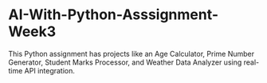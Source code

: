# AI-With-Python-Asssignment-Week3
This Python assignment has projects like an Age Calculator, Prime Number Generator, Student Marks Processor, and Weather Data Analyzer using real-time API integration.
